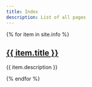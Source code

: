 ```yaml
---
title: Index
description: List of all pages
---
```


{% for item in site.info %}
  <h2><a href="{{ item.url }}">{{ item.title }}</a></h2>
  <p>{{ item.description }}</p>
{% endfor %}

